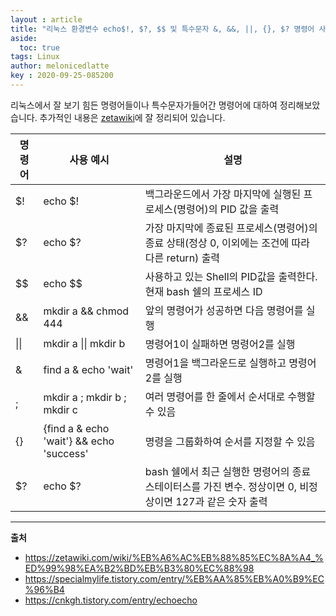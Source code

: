 ```yaml
---
layout : article
title: "리눅스 환경변수 echo$!, $?, $$ 및 특수문자 &, &&, ||, {}, $? 명령어 사용 방법"
aside:
  toc: true
tags: Linux
author: melonicedlatte  
key : 2020-09-25-085200 
---      
```


리눅스에서 잘 보기 힘든 명령어들이나 특수문자가들어간 명령어에 대하여 정리해보았습니다. 추가적인 내용은 [zetawiki](https://zetawiki.com/wiki/%EB%A6%AC%EB%88%85%EC%8A%A4_%ED%99%98%EA%B2%BD%EB%B3%80%EC%88%98)에 잘 정리되어 있습니다.

| 명령어 | 사용 예시 | 설명 |
| --- | --- | ---- |
| $! | echo $!  | 백그라운드에서 가장 마지막에 실행된 프로세스(명령어)의 PID 값을 출력 |
| $? | echo $?  | 가장 마지막에 종료된 프로세스(명령어)의 종료 상태(정상 0, 이외에는 조건에 따라 다른 return) 출력 |
| $$ | echo $$  | 사용하고 있는 Shell의 PID값을 출력한다. 현재 bash 쉘의 프로세스 ID |
| && | mkdir a && chmod 444 |  앞의 명령어가 성공하면 다음 명령어를 실행 |
| \|\| | mkdir a \|\| mkdir b | 명령어1이 실패하면 명령어2를 실행 |
| & | find a & echo 'wait' | 명령어1을 백그라운드로 실행하고 명령어2를 실행 |
| ; | mkdir a ; mkdir b ; mkdir c | 여러 명령어를 한 줄에서 순서대로 수행할 수 있음 |
| {} | {find a & echo 'wait'} && echo 'success' | 명령을 그룹화하여 순서를 지정할 수 있음 |
| $? | echo $? | bash 쉘에서 최근 실행한 명령어의 종료 스테이터스를 가진 변수. 정상이면 0, 비정상이면 127과 같은 숫자 출력 |

---

**출처**

- https://zetawiki.com/wiki/%EB%A6%AC%EB%88%85%EC%8A%A4_%ED%99%98%EA%B2%BD%EB%B3%80%EC%88%98
- https://specialmylife.tistory.com/entry/%EB%AA%85%EB%A0%B9%EC%96%B4
- https://cnkgh.tistory.com/entry/echoecho
